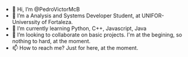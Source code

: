 - 👋 Hi, I’m @PedroVictorMcB
- 👀 I’m a Analysis and Systems Developer Student, at UNIFOR- Universsity of Fortaleza.
- 🌱 I’m currently learning Python, C++, Javascript, Java
- 💞️ I’m looking to collaborate on basic projects. I'm at the begining, so nothing to hard, at the moment.
- 📫 How to reach me? Just for here, at the moment.

<!---
PedroVictorMcB/PedroVictorMcB is a ✨ special ✨ repository because its `README.md` (this file) appears on your GitHub profile.
You can click the Preview link to take a look at your changes.
--->
